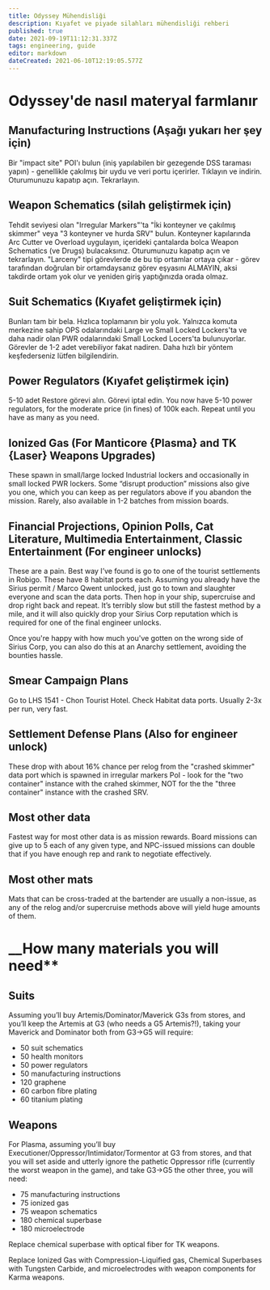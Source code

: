 ```yaml
---
title: Odyssey Mühendisliği
description: Kıyafet ve piyade silahları mühendisliği rehberi
published: true
date: 2021-09-19T11:12:31.337Z
tags: engineering, guide
editor: markdown
dateCreated: 2021-06-10T12:19:05.577Z
---
```


# **__Odyssey'de nasıl materyal farmlanır__**

## Manufacturing Instructions (Aşağı yukarı her şey için)

Bir "impact site" POI'ı bulun (iniş yapılabilen bir gezegende DSS taraması yapın) - genellikle çakılmış bir uydu ve veri portu içerirler. Tıklayın ve indirin. Oturumunuzu kapatıp açın. Tekrarlayın.

 ##  Weapon Schematics (silah geliştirmek için)

Tehdit seviyesi olan "Irregular Markers"'ta "İki konteyner ve çakılmış skimmer" veya "3 konteyner ve hurda SRV" bulun. Konteyner kapılarında Arc Cutter ve Overload uygulayın, içerideki çantalarda bolca Weapon Schematics (ve Drugs) bulacaksınız. Oturumunuzu kapatıp açın ve tekrarlayın. "Larceny" tipi görevlerde de bu tip ortamlar ortaya çıkar - görev tarafından doğrulan bir ortamdaysanız görev eşyasını ALMAYIN, aksi takdirde ortam yok olur ve yeniden giriş yaptığınızda orada olmaz.

## Suit Schematics (Kıyafet geliştirmek için)

Bunları tam bir bela. Hızlıca toplamanın bir yolu yok. Yalnızca komuta merkezine sahip OPS odalarındaki Large ve Small Locked Lockers'ta ve daha nadir olan PWR odalarındaki Small Locked Locers'ta bulunuyorlar. Görevler de 1-2 adet verebiliyor fakat nadiren. Daha hızlı bir yöntem keşfederseniz lütfen bilgilendirin.

## Power Regulators (Kıyafet geliştirmek için)

5-10 adet Restore görevi alın. Görevi iptal edin. You now have 5-10 power regulators, for the moderate price (in fines) of 100k each. Repeat until you have as many as you need.

## Ionized Gas (For Manticore {Plasma} and TK {Laser} Weapons Upgrades)

These spawn in small/large locked Industrial lockers and occasionally in small locked PWR lockers. Some “disrupt production” missions also give you one, which you can keep as per regulators above if you abandon the mission. Rarely, also available in 1-2 batches from mission boards.

## Financial Projections, Opinion Polls, Cat Literature, Multimedia Entertainment, Classic Entertainment (For engineer unlocks)

These are a pain. Best way I’ve found is go to one of the tourist settlements in Robigo. These have 8 habitat ports each. Assuming you already have the Sirius permit / Marco Qwent unlocked, just go to town and slaughter everyone and scan the data ports. Then hop in your ship, supercruise and drop right back and repeat. It’s terribly slow but still the fastest method by a mile, and it will also quickly drop your Sirius Corp reputation which is required for one of the final engineer unlocks.

Once you're happy with how much you've gotten on the wrong side of Sirius Corp, you can also do this at an Anarchy settlement, avoiding the bounties hassle.

## Smear Campaign Plans

Go to LHS 1541 - Chon Tourist Hotel. Check Habitat data ports. Usually 2-3x per run, very fast.

## Settlement Defense Plans (Also for engineer unlock)

These drop with about 16% chance per relog from the "crashed skimmer" data port which is spawned in irregular markers PoI - look for the "two container" instance with the crahed skimmer, NOT for the the "three container" instance with the crashed SRV.

## Most other data

Fastest way for most other data is as mission rewards. Board missions can give up to 5 each of any given type, and NPC-issued missions can double that if you have enough rep and rank to negotiate effectively.

## Most other mats

Mats that can be cross-traded at the bartender are usually a non-issue, as any of the relog and/or supercruise methods above will yield huge amounts of them.

# __**How many materials you will need****

## Suits

Assuming you’ll buy Artemis/Dominator/Maverick G3s from stores, and you’ll keep the Artemis at G3 (who needs a G5 Artemis?!), taking your Maverick and Dominator both from G3->G5 will require:
- 50 suit schematics
- 50 health monitors
- 50 power regulators
- 50 manufacturing instructions
- 120 graphene
- 60 carbon fibre plating
- 60 titanium plating

## Weapons

For Plasma, assuming you’ll buy Executioner/Oppressor/Intimidator/Tormentor at G3 from stores, and that you will set aside and utterly ignore the pathetic Oppressor rifle (currently the worst weapon in the game), and take G3->G5 the other three, you will need:
- 75 manufacturing instructions
- 75 ionized gas
- 75 weapon schematics
- 180 chemical superbase
- 180 microelectrode

Replace chemical superbase with optical fiber for TK weapons.

Replace Ionized Gas with Compression-Liquified gas, Chemical Superbases with Tungsten Carbide, and microelectrodes with weapon components for Karma weapons.